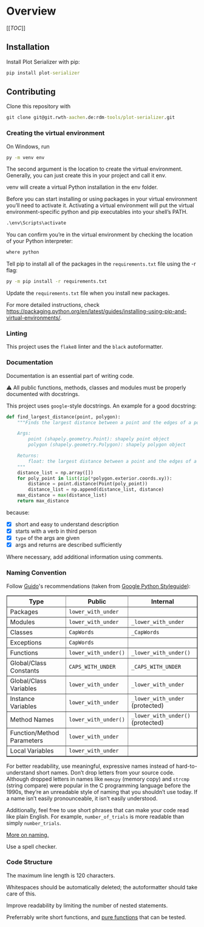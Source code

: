 # Overview

[[_TOC_]]

## Installation
Install Plot Serializer with pip:

```cmd
pip install plot-serializer
```

## Contributing
Clone this repository with

```cmd
git clone git@git.rwth-aachen.de:rdm-tools/plot-serializer.git
```



### Creating the virtual environment
On Windows, run

```cmd
py -m venv env
```
The second argument is the location to create the virtual environment. Generally, you can just create this in your project and call it env.

venv will create a virtual Python installation in the env folder.

Before you can start installing or using packages in your virtual environment you’ll need to activate it. Activating a virtual environment will put the virtual environment-specific python and pip executables into your shell’s PATH.

```cmd
.\env\Scripts\activate
```

You can confirm you’re in the virtual environment by checking the location of your Python interpreter:

```cmd
where python
```
Tell pip to install all of the packages in the `requirements.txt` file using the -r flag:

```cmd
py -m pip install -r requirements.txt
```

Update the `requirements.txt` file when you install new packages.

For more detailed instructions, check https://packaging.python.org/en/latest/guides/installing-using-pip-and-virtual-environments/.

### Linting
This project uses the `flake8` linter and the `black` autoformatter.

### Documentation
Documentation is an essential part of writing code.

:warning: All public functions, methods, classes and modules must be properly documented with docstrings.

This project uses `google`-style docstrings. An example for a good docstring:

```python
def find_largest_distance(point, polygon):
    """Finds the largest distance between a point and the edges of a polygon.

    Args:
        point (shapely.geometry.Point): shapely point object
        polygon (shapely.geometry.Polygon): shapely polygon object

    Returns:
        float: the largest distance between a point and the edges of a polygon
    """
    distance_list = np.array([])
    for poly_point in list(zip(*polygon.exterior.coords.xy)):
        distance = point.distance(Point(poly_point))
        distance_list = np.append(distance_list, distance)
    max_distance = max(distance_list)
    return max_distance
```
because:
- [x] short and easy to understand description
- [x] starts with a verb in third person
- [x] `type` of the args are given
- [x] args and returns are described sufficiently

Where necessary, add additional information using comments.

### Naming Convention
Follow [Guido](https://en.wikipedia.org/wiki/Guido_van_Rossum)'s recommendations (taken from [Google Python Styleguide](https://google.github.io/styleguide/pyguide.html#3164-guidelines-derived-from-guidos-recommendations)):

<table rules="all" border="1" summary="Guidelines from Guido's Recommendations"
       cellspacing="2" cellpadding="2">

  <tr>
    <th>Type</th>
    <th>Public</th>
    <th>Internal</th>
  </tr>

  <tr>
    <td>Packages</td>
    <td><code>lower_with_under</code></td>
    <td></td>
  </tr>

  <tr>
    <td>Modules</td>
    <td><code>lower_with_under</code></td>
    <td><code>_lower_with_under</code></td>
  </tr>

  <tr>
    <td>Classes</td>
    <td><code>CapWords</code></td>
    <td><code>_CapWords</code></td>
  </tr>

  <tr>
    <td>Exceptions</td>
    <td><code>CapWords</code></td>
    <td></td>
  </tr>

  <tr>
    <td>Functions</td>
    <td><code>lower_with_under()</code></td>
    <td><code>_lower_with_under()</code></td>
  </tr>

  <tr>
    <td>Global/Class Constants</td>
    <td><code>CAPS_WITH_UNDER</code></td>
    <td><code>_CAPS_WITH_UNDER</code></td>
  </tr>

  <tr>
    <td>Global/Class Variables</td>
    <td><code>lower_with_under</code></td>
    <td><code>_lower_with_under</code></td>
  </tr>

  <tr>
    <td>Instance Variables</td>
    <td><code>lower_with_under</code></td>
    <td><code>_lower_with_under</code> (protected)</td>
  </tr>

  <tr>
    <td>Method Names</td>
    <td><code>lower_with_under()</code></td>
    <td><code>_lower_with_under()</code> (protected)</td>
  </tr>

  <tr>
    <td>Function/Method Parameters</td>
    <td><code>lower_with_under</code></td>
    <td></td>
  </tr>

  <tr>
    <td>Local Variables</td>
    <td><code>lower_with_under</code></td>
    <td></td>
  </tr>

</table>

For better readability, use meaningful, expressive names instead of hard-to-understand short names. Don’t drop letters from your source code. Although dropped letters in names like `memcpy` (memory copy) and `strcmp` (string compare) were popular in the C programming language before the 1990s, they’re an unreadable style of naming that you shouldn’t use today. If a name isn’t easily pronounceable, it isn’t easily understood.

Additionally, feel free to use short phrases that can make your code read like plain English. For example, `number_of_trials` is more readable than simply `number_trials`.

[More on naming.](https://inventwithpython.com/beyond/chapter4.html)

Use a spell checker.

### Code Structure
The maximum line length is 120 characters.

Whitespaces should be automatically deleted; the autoformatter should take care of this.

Improve readability by limiting the number of nested statements.

Preferrably write short functions, and [pure functions](https://realpython.com/python-functional-programming/#:~:text=A%20pure%20function%20is%20a,to%20state%20or%20mutable%20data.) that can be tested.
